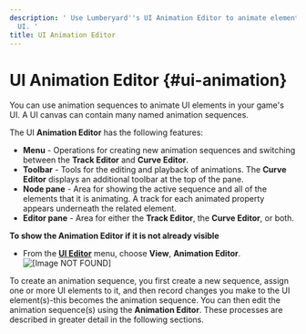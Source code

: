```yaml
---
description: ' Use Lumberyard''s UI Animation Editor to animate elements in your game''s
  UI. '
title: UI Animation Editor
---
```

# UI Animation Editor {#ui-animation}

You can use animation sequences to animate UI elements in your game's UI\. A UI canvas can contain many named animation sequences\.

The UI **Animation Editor** has the following features:
+ **Menu** - Operations for creating new animation sequences and switching between the **Track Editor** and **Curve Editor**\.
+ **Toolbar** - Tools for the editing and playback of animations\. The **Curve Editor** displays an additional toolbar at the top of the pane\.
+ **Node pane** - Area for showing the active sequence and all of the elements that it is animating\. A track for each animated property appears underneath the related element\.
+ **Editor pane** - Area for either the **Track Editor**, the **Curve Editor**, or both\.

**To show the **Animation Editor** if it is not already visible**
+ From the [**UI Editor**](/docs/user-guide/features/interactivity/user-interface/editor/using.md) menu, choose **View**, **Animation Editor**\.
![\[Image NOT FOUND\]](/images/user-guide/ui-animation-window.png)

To create an animation sequence, you first create a new sequence, assign one or more UI elements to it, and then record changes you make to the UI element\(s\)-this becomes the animation sequence\. You can then edit the animation sequence\(s\) using the **Animation Editor**\. These processes are described in greater detail in the following sections\.
